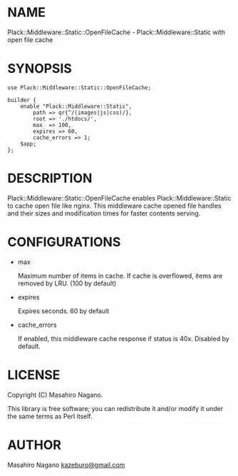 # NAME

Plack::Middleware::Static::OpenFileCache - Plack::Middleware::Static with open file cache

# SYNOPSIS

    use Plack::Middleware::Static::OpenFileCache;

    builder {
        enable "Plack::Middleware::Static",
            path => qr{^/(images|js|css)/},
            root => './htdocs/',
            max  => 100,
            expires => 60,
            cache_errors => 1;
        $app;
    };

# DESCRIPTION

Plack::Middleware::Static::OpenFileCache enables Plack::Middleware::Static 
to cache open file like nginx. This middleware cache opened file handles and their
sizes and modification times for faster contents serving. 



# CONFIGURATIONS

- max

    Maximum number of items in cache. If cache is overflowed, items are removed by LRU.
    (100 by default)

- expires

    Expires seconds. 60 by default

- cache\_errors

    If enabled, this middleware cache response if status is 40x. Disabled by default.

# LICENSE

Copyright (C) Masahiro Nagano.

This library is free software; you can redistribute it and/or modify
it under the same terms as Perl itself.

# AUTHOR

Masahiro Nagano <kazeburo@gmail.com>
